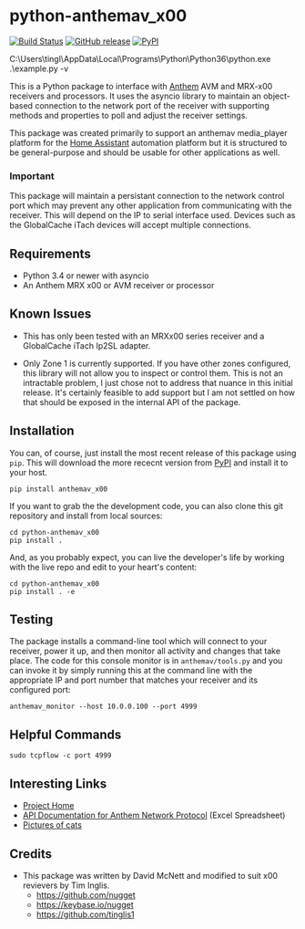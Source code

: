 # python-anthemav_x00

[![Build Status](https://travis-ci.org/nugget/python-anthemav.svg?branch=master)](https://travis-ci.org/nugget/python-anthemav)
[![GitHub release](https://img.shields.io/github/release/nugget/python-anthemav.svg)](https://github.com/nugget/python-anthemav/releases)
[![PyPI](https://img.shields.io/pypi/v/anthemav.svg)](https://pypi.python.org/pypi/anthemav)

C:\Users\tingl\AppData\Local\Programs\Python\Python36\python.exe .\example.py -v

This is a Python package to interface with [Anthem](http://www.anthemav.com)
AVM and MRX-x00 receivers and processors.  It uses the asyncio library to maintain
an object-based connection to the network port of the receiver with supporting
methods and properties to poll and adjust the receiver settings.

This package was created primarily to support an anthemav media_player platform
for the [Home Assistant](https://home-assistant.io/) automation platform but it
is structured to be general-purpose and should be usable for other applications
as well.

### Important
This package will maintain a persistant connection to the network control port
which may prevent any other application from communicating with the receiver.
This will depend on the IP to serial interface used. Devices such as the
GlobalCache iTach devices will accept multiple connections.

## Requirements

- Python 3.4 or newer with asyncio
- An Anthem MRX x00 or AVM receiver or processor

## Known Issues

- This has only been tested with an MRXx00 series receiver and a GlobalCache
  iTach Ip2SL adapter.

- Only Zone 1 is currently supported.  If you have other zones configured, this
  library will not allow you to inspect or control them.  This is not an
  intractable problem, I just chose not to address that nuance in this initial
  release.  It's certainly feasible to add support but I am not settled on how
  that should be exposed in the internal API of the package.


## Installation

You can, of course, just install the most recent release of this package using
`pip`.  This will download the more rececnt version from [PyPI] and install it
to your host.

[PyPI]: https://pypi.python.org/pypi/anthemav_x00

    pip install anthemav_x00

If you want to grab the the development code, you can also clone this git
repository and install from local sources:

	cd python-anthemav_x00
    pip install .

And, as you probably expect, you can live the developer's life by working with
the live repo and edit to your heart's content:

    cd python-anthemav_x00
	pip install . -e

## Testing

The package installs a command-line tool which will connect to your receiver,
power it up, and then monitor all activity and changes that take place.  The
code for this console monitor is in `anthemav/tools.py` and you can invoke it
by simply running this at the command line with the appropriate IP and port
number that matches your receiver and its configured port:

    anthemav_monitor --host 10.0.0.100 --port 4999

## Helpful Commands

    sudo tcpflow -c port 4999


## Interesting Links

- [Project Home](https://github.com/tinglis1/python-anthemav_x00)
- [API Documentation for Anthem Network
  Protocol](http://www.anthemav.com/downloads/s)
  (Excel Spreadsheet)
- [Pictures of cats](http://imgur.com/r/cats)

## Credits

- This package was written by David McNett and modified to suit x00 revievers by
  Tim Inglis.
  - https://github.com/nugget
  - https://keybase.io/nugget
  - https://github.com/tinglis1
